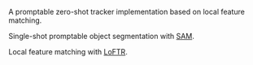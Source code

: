 A promptable zero-shot tracker implementation based on local feature matching.

Single-shot promptable object segmentation with [SAM](https://github.com/facebookresearch/segment-anything).

Local feature matching with [LoFTR](https://github.com/zju3dv/LoFTR).


